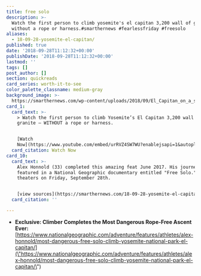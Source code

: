 ```yaml
---
title: free solo
description: >-
  Watch the first person to climb yosemite's el capitan 3,200 wall of granite -
  without a rope or harness.#smarthernews #fearlessfriday #freesolo
aliases:
  - 18-09-28-yosemite-el-capitan/
published: true
date: '2018-09-28T11:12:32+00:00'
publishDate: '2018-09-28T11:12:32+00:00'
lastmod: ''
tags: []
post_author: []
section: quickreads
card_series: worth-it-to-see
color_palette_classname: medium-gray
background_image: >-
  https://smarthernews.com/wp-content/uploads/2018/09/El_Capitan_on_a_sunny_day_Unsplash.jpg
card_1:
  card_text: >-
    > Watch the first person to climb Yosemite’s El Capitan 3,200 wall of
    granite – WITHOUT a rope or harness.


    [Watch
    Now](https://www.youtube.com/embed/urRVZ4SW7WU?enablejsapi=1&autoplay=1&rel=0)
  card_citation: Watch Now
card_10:
  card_text: >-
    Alex Honnold (33) completed this amazing feat June 2017. His journey is
    featured in a National Geographic documentary entitled "Free Solo." It hits
    theaters on Friday, September 28th.


    [view sources](https://smarthernews.com/18-09-28-yosemite-el-capitan/)
  card_citation: ''

---
```

*   **Exclusive: Climber Completes the Most Dangerous Rope-Free Ascent Ever:** [https://www.nationalgeographic.com/adventure/features/athletes/alex-honnold/most-dangerous-free-solo-climb-yosemite-national-park-el-capitan/](\"https://www.nationalgeographic.com/adventure/features/athletes/alex-honnold/most-dangerous-free-solo-climb-yosemite-national-park-el-capitan/\")